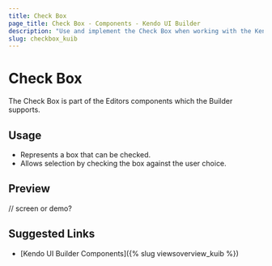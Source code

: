 ```yaml
---
title: Check Box
page_title: Check Box - Components - Kendo UI Builder
description: "Use and implement the Check Box when working with the Kendo UI Builder tool for creating and managing Angular and AngularJS-based web applications."
slug: checkbox_kuib
---
```


# Check Box

The Check Box is part of the Editors components which the Builder supports.

## Usage

* Represents a box that can be checked.
* Allows selection by checking the box against the user choice.  

## Preview

// screen or demo?

## Suggested Links

* [Kendo UI Builder Components]({% slug viewsoverview_kuib %})
